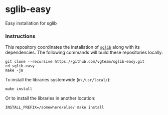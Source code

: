 # sglib-easy
Easy installation for sglib

### Instructions

This repository coordinates the installation of [`sglib`](https://github.com/vgteam/sglib) along with its dependencies. The following commands will build these repositories locally:

```
git clone --recursive https://github.com/vgteam/sglib-easy.git
cd sglib-easy
make -j8
```

To install the libraries systemwide (in `/usr/local/`):

```
make install
```

Or to install the libraries in another location:

```
INSTALL_PREFIX=/somewhere/else/ make install
```